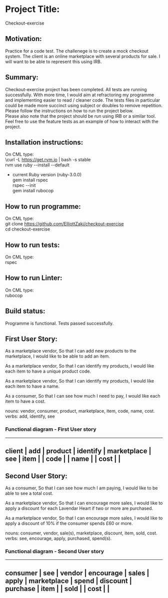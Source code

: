 # Project Title: 
Checkout-exercise

## Motivation:
Practice for a code test. The challenege is to create a mock checkout system. The client is an online marketplace with several products for sale. I will want to be able to represent this using IRB. 

## Summary: 
Checkout-exercise project has been completed. All tests are running successfully. With more time, I would aim at refractoring my programme and implementing easier to read / cleaner code. The tests files in particular could be made more succinct using subject or doubles to remove repetition. <br />
Please follow the instructions on how to run the project below.<br />
Please also note that the project should be run using IRB or a similar tool. Feel free to use the feature tests as an example of how to interact with the project.

## Installation instructions:
On CML type:<br />
\curl -L https://get.rvm.io | bash -s stable<br /> 
rvm use ruby --install --default<br />
- current Ruby version (ruby-3.0.0)<br />
gem install rspec<br />
rspec --init<br />
gem install rubocop<br />

## How to run programme:
On CML type:<br />
git clone https://github.com/ElliottZaki/checkout-exercise<br />
cd checkout-exercise<br />

## How to run tests:
On CML type:<br />
rspec<br />

## How to run Linter:
On CML type:<br />
rubocop<br />

## Build status:
Programme is functional. Tests passed successfully.<br />

## First User Story:
As a marketplace vendor,
So that I can add new products to the marketplace,
I would like to be able to add an item.

As a marketplace vendor,
So that I can identify my products,
I would like each item to have a unique product code.

As a marketplace vendor,
So that I can identify my products,
I would like each item to have a name.

As a consumer,
So that I can see how much I need to pay,
I would like each item to have a cost.

nouns: vendor, consumer, product, marketplace, item, code, name, cost.
verbs: add, identify, see

### Functional diagram - First User story
___________________________________
client           | add             |
product          | identify        |
marketplace      | see             |
item             |                 |
code             |                 |
name             |                 |
cost             |                 |
------------------------------------ 

## Second User Story:
As a consumer,
So that I can see how much I am paying,
I would like to be able to see a total cost.

As a marketplace vendor,
So that I can encourage more sales,
I would like to apply a discount for each Lavendar Heart if two or more are purchased.

As a marketplace vendor,
So that I can encourage more sales,
I would like to apply a discount of 10% if the consumer spends £60 or more.

nouns: consumer, vendor, sale(s), marketplace, discount, item, sold, cost.
verbs: see, encourage, apply, purchased, spend(s).

### Functional diagram - Second User story
___________________________________
consumer         | see             |
vendor           | encourage       |
sales            | apply           |
marketplace      | spend           |
discount         | purchase        |
item             |                 |
sold             |                 |
cost             |                 |
------------------------------------ 